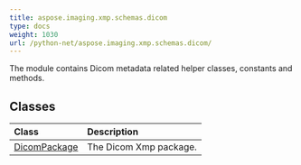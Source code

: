 ```yaml
---
title: aspose.imaging.xmp.schemas.dicom
type: docs
weight: 1030
url: /python-net/aspose.imaging.xmp.schemas.dicom/
---
```



The module contains Dicom metadata related helper classes, constants and methods.

## **Classes**
| **Class** | **Description** |
| :- | :- |
| [DicomPackage](/imaging/python-net/aspose.imaging.xmp.schemas.dicom/dicompackage/) | The Dicom Xmp package. |
